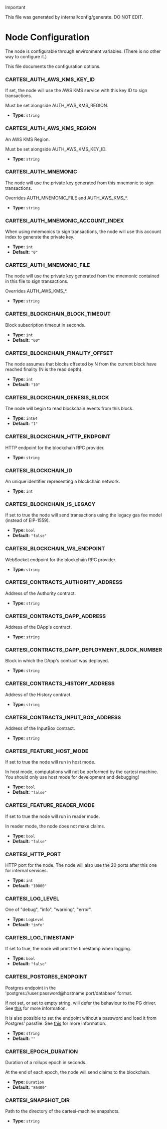> [!IMPORTANT]
> This file was generated by internal/config/generate. DO NOT EDIT.

# Node Configuration
The node is configurable through environment variables.
(There is no other way to configure it.)

This file documents the configuration options.

### CARTESI_AUTH_AWS_KMS_KEY_ID
If set, the node will use the AWS KMS service with this key ID to sign transactions.

Must be set alongside AUTH_AWS_KMS_REGION.

* **Type:** `string`

### CARTESI_AUTH_AWS_KMS_REGION
An AWS KMS Region.

Must be set alongside AUTH_AWS_KMS_KEY_ID.

* **Type:** `string`

### CARTESI_AUTH_MNEMONIC
The node will use the private key generated from this mnemonic to sign transactions.

Overrides AUTH_MNEMONIC_FILE and AUTH_AWS_KMS_*.

* **Type:** `string`

### CARTESI_AUTH_MNEMONIC_ACCOUNT_INDEX
When using mnemonics to sign transactions,
the node will use this account index to generate the private key.

* **Type:** `int`
* **Default:** `"0"`

### CARTESI_AUTH_MNEMONIC_FILE
The node will use the private key generated from the mnemonic contained in this file
to sign transactions.

Overrides AUTH_AWS_KMS_*.

* **Type:** `string`

### CARTESI_BLOCKCHAIN_BLOCK_TIMEOUT
Block subscription timeout in seconds.

* **Type:** `int`
* **Default:** `"60"`

### CARTESI_BLOCKCHAIN_FINALITY_OFFSET
The node assumes that blocks offseted by N from the current block have reached finality
(N is the read depth).

* **Type:** `int`
* **Default:** `"10"`

### CARTESI_BLOCKCHAIN_GENESIS_BLOCK
The node will begin to read blockchain events from this block.

* **Type:** `int64`
* **Default:** `"1"`

### CARTESI_BLOCKCHAIN_HTTP_ENDPOINT
HTTP endpoint for the blockchain RPC provider.

* **Type:** `string`

### CARTESI_BLOCKCHAIN_ID
An unique identifier representing a blockchain network.

* **Type:** `int`

### CARTESI_BLOCKCHAIN_IS_LEGACY
If set to true the node will send transactions using the legacy gas fee model
(instead of EIP-1559).

* **Type:** `bool`
* **Default:** `"false"`

### CARTESI_BLOCKCHAIN_WS_ENDPOINT
WebSocket endpoint for the blockchain RPC provider.

* **Type:** `string`

### CARTESI_CONTRACTS_AUTHORITY_ADDRESS
Address of the Authority contract.

* **Type:** `string`

### CARTESI_CONTRACTS_DAPP_ADDRESS
Address of the DApp's contract.

* **Type:** `string`

### CARTESI_CONTRACTS_DAPP_DEPLOYMENT_BLOCK_NUMBER
Block in which the DApp's contract was deployed.

* **Type:** `string`

### CARTESI_CONTRACTS_HISTORY_ADDRESS
Address of the History contract.

* **Type:** `string`

### CARTESI_CONTRACTS_INPUT_BOX_ADDRESS
Address of the InputBox contract.

* **Type:** `string`

### CARTESI_FEATURE_HOST_MODE
If set to true the node will run in host mode.

In host mode, computations will not be performed by the cartesi machine.
You should only use host mode for development and debugging!

* **Type:** `bool`
* **Default:** `"false"`

### CARTESI_FEATURE_READER_MODE
If set to true the node will run in reader mode.

In reader mode, the node does not make claims.

* **Type:** `bool`
* **Default:** `"false"`

### CARTESI_HTTP_PORT
HTTP port for the node.
The node will also use the 20 ports after this one for internal services.

* **Type:** `int`
* **Default:** `"10000"`

### CARTESI_LOG_LEVEL
One of "debug", "info", "warning", "error".

* **Type:** `LogLevel`
* **Default:** `"info"`

### CARTESI_LOG_TIMESTAMP
If set to true, the node will print the timestamp when logging.

* **Type:** `bool`
* **Default:** `"false"`

### CARTESI_POSTGRES_ENDPOINT
Postgres endpoint in the 'postgres://user:password@hostname:port/database' format.
          
If not set, or set to empty string, will defer the behaviour to the PG driver.
See [this](https://www.postgresql.org/docs/current/libpq-envars.html) for more information.
          
It is also possible to set the endpoint without a password and load it from Postgres' passfile.
See [this](https://www.postgresql.org/docs/current/libpq-connect.html#LIBPQ-CONNECT-PASSFILE)
for more information.

* **Type:** `string`
* **Default:** `""`

### CARTESI_EPOCH_DURATION
Duration of a rollups epoch in seconds.

At the end of each epoch, the node will send claims to the blockchain.

* **Type:** `Duration`
* **Default:** `"86400"`

### CARTESI_SNAPSHOT_DIR
Path to the directory of the cartesi-machine snapshots.

* **Type:** `string`

